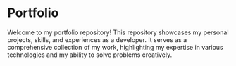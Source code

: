 # Portfolio
Welcome to my portfolio repository! This repository showcases my personal projects, skills, and experiences as a developer. It serves as a comprehensive collection of my work, highlighting my expertise in various technologies and my ability to solve problems creatively.
